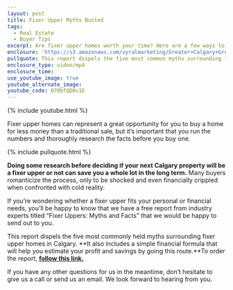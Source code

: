 ```yaml
---
layout: post
title: Fixer Upper Myths Busted
tags:
  - Real Estate
  - Buyer Tips
excerpt: Are fixer upper homes worth your time? Here are a few ways to determine that.
enclosure: 'https://s3.amazonaws.com/vyralmarketing/Greater+Calgary+Group/Greater+Calgary+Group-+Are+fixer+upper+homes+worth+it.mp4'
pullquote: This report dispels the five most common myths surrounding these properties.
enclosure_type: video/mp4
enclosure_time:
use_youtube_image: true
youtube_alternate_image:
youtube_code: O70bfQD0c1E
---
```



{% include youtube.html %}

Fixer upper homes can represent a great opportunity for you to buy a home for less money than a traditional sale, but it’s important that you run the numbers and thoroughly research the facts before you buy one.

{% include pullquote.html %}

**Doing some research before deciding if your next Calgary property will be a fixer upper or not can save you a whole lot in the long term.** Many buyers romanticize the process, only to be shocked and even financially crippled when confronted with cold reality.

If you’re wondering whether a fixer upper fits your personal or financial needs, you’ll be happy to know that we have a free report from industry experts titled “Fixer Uppers: Myths and Facts” that we would be happy to send out to you.

This report dispels the five most commonly held myths surrounding fixer upper homes in Calgary. **It also includes a simple financial formula that will help you estimate your profit and savings by going this route.**To order the report, [**follow this link.**](greaterpropertygroup.com/fixeruppermyths.php)

If you have any other questions for us in the meantime, don’t hesitate to give us a call or send us an email. We look forward to hearing from you.